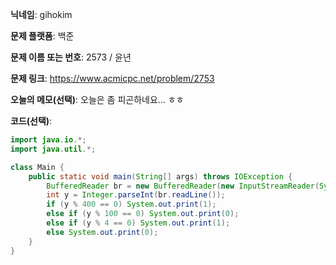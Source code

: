 **닉네임**: gihokim

**문제 플랫폼**: 백준

**문제 이름 또는 번호**: 2573 / 윤년

**문제 링크**: https://www.acmicpc.net/problem/2753

**오늘의 메모(선택)**: 오늘은 좀 피곤하네요... ㅎㅎ

**코드(선택)**:

```java
import java.io.*;
import java.util.*;

class Main {
	public static void main(String[] args) throws IOException {
		BufferedReader br = new BufferedReader(new InputStreamReader(System.in));
		int y = Integer.parseInt(br.readLine());
		if (y % 400 == 0) System.out.print(1);
		else if (y % 100 == 0) System.out.print(0);
		else if (y % 4 == 0) System.out.print(1);
		else System.out.print(0);
	}
}
```
